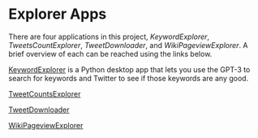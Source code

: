 Explorer Apps
====================================
There are four applications in this project, _KeywordExplorer_, _TweetsCountExplorer_, _TweetDownloader_, and _WikiPageviewExplorer_. A brief overview of each can be reached using the links below. 

[KeywordExplorer](./markup/KeywordExplorer.md) is a Python desktop app that lets you use the GPT-3 to search for keywords and Twitter to see if those keywords are any good.

[TweetCountsExplorer](./markup/TweetsCountExplorer.md)

[TweetDownloader](./markup/TweetDownloader.md)

[WikiPageviewExplorer](./markup/WikiPageviewExplorer.md)
